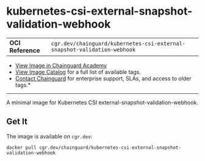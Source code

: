 <!--monopod:start-->
# kubernetes-csi-external-snapshot-validation-webhook
| | |
| - | - |
| **OCI Reference** | `cgr.dev/chainguard/kubernetes-csi-external-snapshot-validation-webhook` |


* [View Image in Chainguard Academy](https://edu.chainguard.dev/chainguard/chainguard-images/reference/kubernetes-csi-external-snapshot-validation-webhook/overview/)
* [View Image Catalog](https://console.enforce.dev/images/catalog) for a full list of available tags.
* [Contact Chainguard](https://www.chainguard.dev/chainguard-images) for enterprise support, SLAs, and access to older tags.*

---
<!--monopod:end-->

A minimal image for Kubernetes CSI external-snapshot-validation-webhook.

## Get It

The image is available on `cgr.dev`:

```
docker pull cgr.dev/chainguard/kubernetes-csi-external-snapshot-validation-webhook
```
